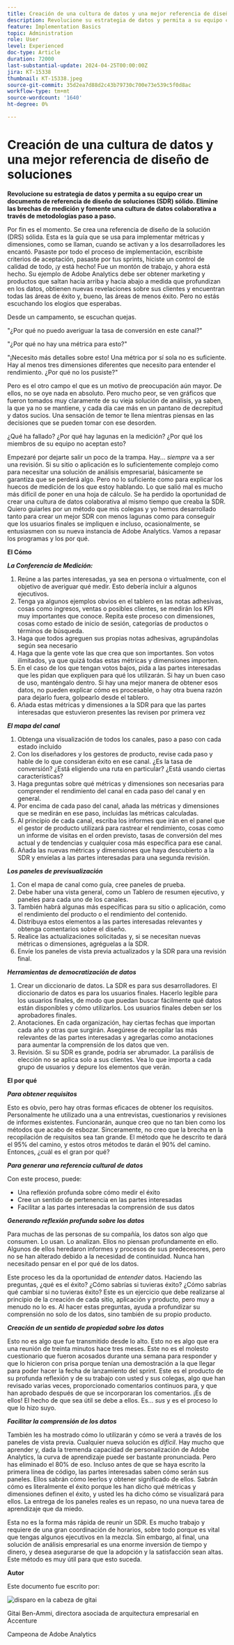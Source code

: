 ```yaml
---
title: Creación de una cultura de datos y una mejor referencia de diseño de soluciones
description: Revolucione su estrategia de datos y permita a su equipo crear un documento sólido de referencia de diseño de la solución (DRS). Elimine las brechas de medición y fomente una cultura de datos colaborativa a través de metodologías paso a paso.
feature: Implementation Basics
topic: Administration
role: User
level: Experienced
doc-type: Article
duration: 72000
last-substantial-update: 2024-04-25T00:00:00Z
jira: KT-15338
thumbnail: KT-15338.jpeg
source-git-commit: 35d2ea7d88d2c43b79730c700e73e539c5f0d8ac
workflow-type: tm+mt
source-wordcount: '1640'
ht-degree: 0%

---
```



# Creación de una cultura de datos y una mejor referencia de diseño de soluciones

**Revolucione su estrategia de datos y permita a su equipo crear un documento de referencia de diseño de soluciones (SDR) sólido. Elimine las brechas de medición y fomente una cultura de datos colaborativa a través de metodologías paso a paso.**

Por fin es el momento. Se crea una referencia de diseño de la solución (DRS) sólida. Esta es la guía que se usa para implementar métricas y dimensiones, como se llaman, cuando se activan y a los desarrolladores les encantó. Pasaste por todo el proceso de implementación, escribiste criterios de aceptación, pasaste por tus sprints, hiciste un control de calidad de todo, ¡y está hecho! Fue un montón de trabajo, y ahora está hecho. Su ejemplo de Adobe Analytics debe ser obtener marketing y productos que saltan hacia arriba y hacia abajo a medida que profundizan en los datos, obtienen nuevas revelaciones sobre sus clientes y encuentran todas las áreas de éxito y, bueno, las áreas de menos éxito. Pero no estás escuchando los elogios que esperabas.

Desde un campamento, se escuchan quejas.

&quot;¿Por qué no puedo averiguar la tasa de conversión en este canal?&quot;

&quot;¿Por qué no hay una métrica para esto?&quot;

&quot;¡Necesito más detalles sobre esto! Una métrica por sí sola no es suficiente. Hay al menos tres dimensiones diferentes que necesito para entender el rendimiento. ¿Por qué no los pusiste?&quot;

Pero es el otro campo el que es un motivo de preocupación aún mayor. De ellos, no se oye nada en absoluto. Pero mucho peor, se ven gráficos que fueron tomados muy claramente de su vieja solución de análisis, ya saben, la que ya no se mantiene, y cada día cae más en un pantano de decrepitud y datos sucios. Una sensación de temor te llena mientras piensas en las decisiones que se pueden tomar con ese desorden.

¿Qué ha fallado? ¿Por qué hay lagunas en la medición? ¿Por qué los miembros de su equipo no aceptan esto?

Empezaré por dejarte salir un poco de la trampa. Hay... *siempre* va a ser una revisión. Si su sitio o aplicación es lo suficientemente complejo como para necesitar una solución de análisis empresarial, básicamente se garantiza que se perderá algo. Pero no lo suficiente como para explicar los huecos de medición de los que estoy hablando. Lo que salió mal es mucho más difícil de poner en una hoja de cálculo. Se ha perdido la oportunidad de crear una cultura de datos colaborativa al mismo tiempo que creaba la SDR. Quiero guiarles por un método que mis colegas y yo hemos desarrollado tanto para crear un mejor SDR con menos lagunas como para conseguir que los usuarios finales se impliquen e incluso, ocasionalmente, se entusiasmen con su nueva instancia de Adobe Analytics. Vamos a repasar los programas y los por qué.

**El Cómo**

***La Conferencia de Medición:***

1. Reúne a las partes interesadas, ya sea en persona o virtualmente, con el objetivo de averiguar qué medir. Esto debería incluir a algunos ejecutivos.
1. Tenga ya algunos ejemplos obvios en el tablero en las notas adhesivas, cosas como ingresos, ventas o posibles clientes, se medirán los KPI muy importantes que conoce. Repita este proceso con dimensiones, cosas como estado de inicio de sesión, categorías de productos o términos de búsqueda.
1. Haga que todos agreguen sus propias notas adhesivas, agrupándolas según sea necesario
1. Haga que la gente vote las que crea que son importantes. Son votos ilimitados, ya que quizá todas estas métricas y dimensiones importen.
1. En el caso de los que tengan votos bajos, pida a las partes interesadas que les pidan que expliquen para qué los utilizarán. Si hay un buen caso de uso, manténgalo dentro. Si hay una mejor manera de obtener esos datos, no pueden explicar cómo es procesable, o hay otra buena razón para dejarlo fuera, golpearlo desde el tablero.
1. Añada estas métricas y dimensiones a la SDR para que las partes interesadas que estuvieron presentes las revisen por primera vez

***El mapa del canal***

1. Obtenga una visualización de todos los canales, paso a paso con cada estado incluido
1. Con los diseñadores y los gestores de producto, revise cada paso y hable de lo que consideran éxito en ese canal. ¿Es la tasa de conversión? ¿Está eligiendo una ruta en particular? ¿Está usando ciertas características?
1. Haga preguntas sobre qué métricas y dimensiones son necesarias para comprender el rendimiento del canal en cada paso del canal y en general.
1. Por encima de cada paso del canal, añada las métricas y dimensiones que se medirán en ese paso, incluidas las métricas calculadas.
1. Al principio de cada canal, escriba los informes que irán en el panel que el gestor de producto utilizará para rastrear el rendimiento, cosas como un informe de visitas en el orden previsto, tasas de conversión del mes actual y de tendencias y cualquier cosa más específica para ese canal.
1. Añada las nuevas métricas y dimensiones que haya descubierto a la SDR y envíelas a las partes interesadas para una segunda revisión.

***Los paneles de previsualización***

1. Con el mapa de canal como guía, cree paneles de prueba.
1. Debe haber una vista general, como un Tablero de resumen ejecutivo, y paneles para cada uno de los canales.
1. También habrá algunas más específicas para su sitio o aplicación, como el rendimiento del producto o el rendimiento del contenido.
1. Distribuya estos elementos a las partes interesadas relevantes y obtenga comentarios sobre el diseño.
1. Realice las actualizaciones solicitadas y, si se necesitan nuevas métricas o dimensiones, agréguelas a la SDR.
1. Envíe los paneles de vista previa actualizados y la SDR para una revisión final.

***Herramientas de democratización de datos***

1. Crear un diccionario de datos. La SDR es para sus desarrolladores. El diccionario de datos es para los usuarios finales. Hacerlo legible para los usuarios finales, de modo que puedan buscar fácilmente qué datos están disponibles y cómo utilizarlos. Los usuarios finales deben ser los aprobadores finales.
1. Anotaciones. En cada organización, hay ciertas fechas que importan cada año y otras que surgirán. Asegúrese de recopilar las más relevantes de las partes interesadas y agregarlas como anotaciones para aumentar la comprensión de los datos que ven.
1. Revisión. Si su SDR es grande, podría ser abrumador. La parálisis de elección no se aplica solo a sus clientes. Vea lo que importa a cada grupo de usuarios y depure los elementos que verán.

**El por qué**

***Para obtener requisitos***

Esto es obvio, pero hay otras formas eficaces de obtener los requisitos. Personalmente he utilizado una a una entrevistas, cuestionarios y revisiones de informes existentes. Funcionarán, aunque creo que no tan bien como los métodos que acabo de esbozar. Sinceramente, no creo que la brecha en la recopilación de requisitos sea tan grande. El método que he descrito te dará el 95% del camino, y estos otros métodos te darán el 90% del camino. Entonces, ¿cuál es el gran por qué?

***Para generar una referencia cultural de datos***

Con este proceso, puede:

- Una reflexión profunda sobre cómo medir el éxito
- Cree un sentido de pertenencia en las partes interesadas
- Facilitar a las partes interesadas la comprensión de sus datos

***Generando reflexión profunda sobre los datos***

Para muchas de las personas de su compañía, los datos son algo que consumen. Lo usan. Lo analizan. Ellos no piensan profundamente en ello. Algunos de ellos heredaron informes y procesos de sus predecesores, pero no se han alterado debido a la necesidad de continuidad. Nunca han necesitado pensar en el por qué de los datos.

Este proceso les da la oportunidad de *entender* datos. Haciendo las preguntas, ¿qué es el éxito? ¿Cómo sabrías si tuvieras éxito? ¿Cómo sabrías qué cambiar si no tuvieras éxito? Este es un ejercicio que debe realizarse al principio de la creación de cada sitio, aplicación y producto, pero muy a menudo no lo es. Al hacer estas preguntas, ayuda a profundizar su comprensión no solo de los datos, sino también de su propio producto.

***Creación de un sentido de propiedad sobre los datos***

Esto no es algo que fue transmitido desde lo alto. Esto no es algo que era una reunión de treinta minutos hace tres meses. Este no es el molesto cuestionario que fueron acosados durante una semana para responder y que lo hicieron con prisa porque tenían una demostración a la que llegar para poder hacer la fecha de lanzamiento del sprint. Este es el producto de su profunda reflexión y de su trabajo con usted y sus colegas, algo que han revisado varias veces, proporcionado comentarios continuos para, y que han aprobado después de que se incorporaran los comentarios. ¡Es de ellos! El hecho de que sea útil se debe a ellos. Es... *sus* y es el proceso lo que lo hizo suyo.

***Facilitar la comprensión de los datos***

También les ha mostrado cómo lo utilizarán y cómo se verá a través de los paneles de vista previa. Cualquier nueva solución es *difícil*. Hay mucho que aprender y, dada la tremenda capacidad de personalización de Adobe Analytics, la curva de aprendizaje puede ser bastante pronunciada. Pero has eliminado el 80% de eso. Incluso antes de que se haya escrito la primera línea de código, las partes interesadas saben cómo serán sus paneles. Ellos sabrán cómo leerlos y obtener significado de ellos. Sabrán cómo es literalmente el éxito porque les han dicho qué métricas y dimensiones definen el éxito, y usted les ha dicho cómo se visualizará para ellos. La entrega de los paneles reales es un repaso, no una nueva tarea de aprendizaje que da miedo.

Esta no es la forma más rápida de reunir un SDR. Es mucho trabajo y requiere de una gran coordinación de horarios, sobre todo porque es vital que tengas algunos ejecutivos en la mezcla. Sin embargo, al final, una solución de análisis empresarial es una enorme inversión de tiempo y dinero, y desea asegurarse de que la adopción y la satisfacción sean altas. Este método es muy útil para que esto suceda.

**Autor**

Este documento fue escrito por:

![disparo en la cabeza de gitai](assets/gitai-headshot-150.jpg)

Gitai Ben-Ammi, directora asociada de arquitectura empresarial en Accenture

Campeona de Adobe Analytics


